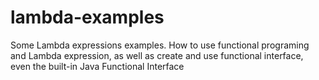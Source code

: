 # lambda-examples
Some Lambda expressions examples. How to use functional programing and Lambda expression, as well as create and use functional interface, even the built-in Java Functional Interface
